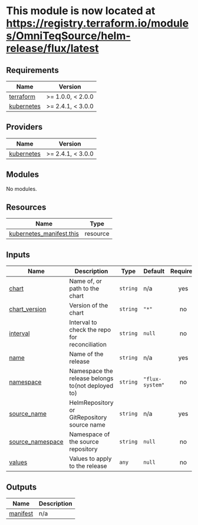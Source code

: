 # This module is now located at <https://registry.terraform.io/modules/OmniTeqSource/helm-release/flux/latest>

<!--- start terraform-docs --->

## Requirements

| Name                                                                        | Version           |
| --------------------------------------------------------------------------- | ----------------- |
| <a name="requirement_terraform"></a> [terraform](#requirement_terraform)    | >= 1.0.0, < 2.0.0 |
| <a name="requirement_kubernetes"></a> [kubernetes](#requirement_kubernetes) | >= 2.4.1, < 3.0.0 |

## Providers

| Name                                                                  | Version           |
| --------------------------------------------------------------------- | ----------------- |
| <a name="provider_kubernetes"></a> [kubernetes](#provider_kubernetes) | >= 2.4.1, < 3.0.0 |

## Modules

No modules.

## Resources

| Name                                                                                                                    | Type     |
| ----------------------------------------------------------------------------------------------------------------------- | -------- |
| [kubernetes_manifest.this](https://registry.terraform.io/providers/hashicorp/kubernetes/latest/docs/resources/manifest) | resource |

## Inputs

| Name                                                                              | Description                                       | Type     | Default         | Required |
| --------------------------------------------------------------------------------- | ------------------------------------------------- | -------- | --------------- | :------: |
| <a name="input_chart"></a> [chart](#input_chart)                                  | Name of, or path to the chart                     | `string` | n/a             |   yes    |
| <a name="input_chart_version"></a> [chart_version](#input_chart_version)          | Version of the chart                              | `string` | `"*"`           |    no    |
| <a name="input_interval"></a> [interval](#input_interval)                         | Interval to check the repo for reconciliation     | `string` | `null`          |    no    |
| <a name="input_name"></a> [name](#input_name)                                     | Name of the release                               | `string` | n/a             |   yes    |
| <a name="input_namespace"></a> [namespace](#input_namespace)                      | Namespace the release belongs to(not deployed to) | `string` | `"flux-system"` |    no    |
| <a name="input_source_name"></a> [source_name](#input_source_name)                | HelmRepository or GitRepository source name       | `string` | n/a             |   yes    |
| <a name="input_source_namespace"></a> [source_namespace](#input_source_namespace) | Namespace of the source repository                | `string` | `null`          |    no    |
| <a name="input_values"></a> [values](#input_values)                               | Values to apply to the release                    | `any`    | `null`          |    no    |

## Outputs

| Name                                                        | Description |
| ----------------------------------------------------------- | ----------- |
| <a name="output_manifest"></a> [manifest](#output_manifest) | n/a         |
